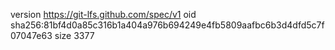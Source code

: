 version https://git-lfs.github.com/spec/v1
oid sha256:81bf4d0a85c316b1a404a976b694249e4fb5809aafbc6b3d4dfd5c7f07047e63
size 3377
